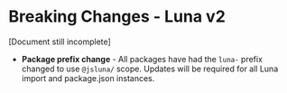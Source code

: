 # Breaking Changes - Luna v2

[Document still incomplete]

- **Package prefix change** - All packages have had the `luna-` prefix changed to use `@jsluna/` scope. Updates will be required for all Luna import and package.json instances.
